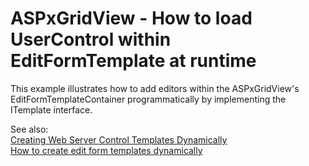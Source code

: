 # ASPxGridView - How to load UserControl within EditFormTemplate at runtime 


<p>This example illustrates how to add editors within the ASPxGridView's EditFormTemplateContainer programmatically by implementing the ITemplate interface. </p><p>See also:<br />
<a href="http://msdn.microsoft.com/en-us/library/y0h809ak%28VS.71%29.aspx"><u>Creating Web Server Control Templates Dynamically</u></a><br />
<a href="https://www.devexpress.com/Support/Center/p/E986">How to create edit form templates dynamically</a></p>

<br/>


